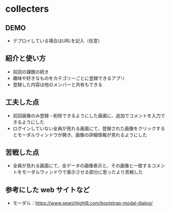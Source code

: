 # collecters

## DEMO

  - デプロイしている場合はURLを記入（任意）

## 紹介と使い方

  - 前回の課題の続き
  - 趣味や好きなものをカテゴリーごとに登録できるアプリ
  - 登録した内容は他のメンバーと共有もできる

## 工夫した点

  - 前回画像のみ登録・削除できるようにした画面に、追加でコメントを入力できるようにした
  - ログインしていない全員が見れる画面にて、登録された画像をクリックするとモーダルウィンドウが開き、画像の詳細情報が見れるようにした

## 苦戦した点

  - 全員が見れる画面にて、全データの画像表示と、その画像と一致するコメントをモーダルウィンドウで表示させる部分に思ったより苦戦した

## 参考にした web サイトなど

  - モーダル：https://www.searchlight8.com/bootstrap-modal-dialog/
